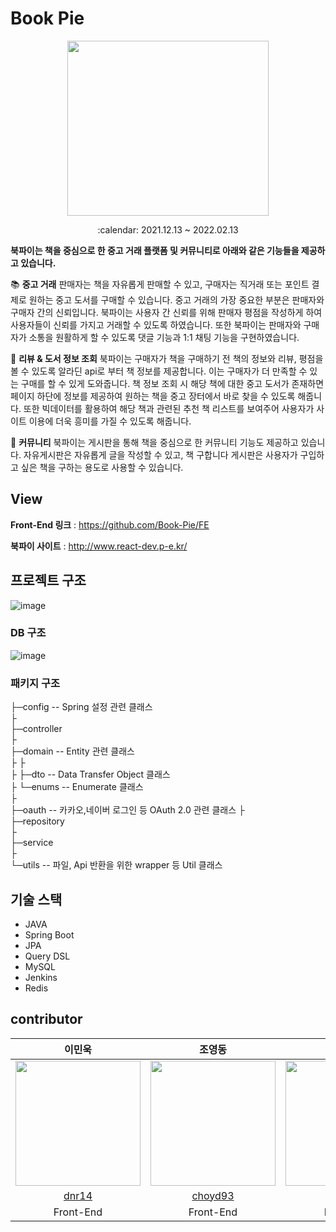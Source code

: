 # Book Pie
<p align=center>
<img src=https://user-images.githubusercontent.com/81568304/154110748-4e849c5d-d5c3-4464-b51c-844a969bc310.png width=80% height=280 />
</p>
<p align=center>
:calendar: 2021.12.13 ~ 2022.02.13
</p>


**북파이는 책을 중심으로 한 중고 거래 플랫폼 및 커뮤니티로
아래와 같은 기능들을 제공하고 있습니다.**

:books: **중고 거래**
판매자는 책을 자유롭게 판매할 수 있고, 구매자는 직거래 또는 포인트 결제로 원하는 중고 도서를 구매할 수 있습니다.
중고 거래의 가장 중요한 부분은 판매자와 구매자 간의 신뢰입니다. 북파이는 사용자 간 신뢰를 위해 판매자 평점을 작성하게 하여 사용자들이 신뢰를 가지고 거래할 수 있도록 하였습니다.
또한 북파이는 판매자와 구매자가 소통을 원활하게 할 수 있도록 댓글 기능과 1:1 채팅 기능을 구현하였습니다.

:mag_right: **리뷰 & 도서 정보 조회**
북파이는 구매자가 책을 구매하기 전 책의 정보와 리뷰, 평점을 볼 수 있도록 알라딘 api로 부터 책 정보를 제공합니다. 이는 구매자가 더 만족할 수 있는 구매를 할 수 있게 도와줍니다.
책 정보 조회 시 해당 책에 대한 중고 도서가 존재하면 페이지 하단에 정보를 제공하여 원하는 책을 중고 장터에서 바로 찾을 수 있도록 해줍니다.
또한 빅데이터를 활용하여 해당 책과 관련된 추천 책 리스트를 보여주어 사용자가 사이트 이용에 더욱 흥미를 가질 수 있도록 해줍니다.

:two_men_holding_hands: **커뮤니티**
북파이는 게시판을 통해 책을 중심으로 한 커뮤니티 기능도 제공하고 있습니다.
자유게시판은 자유롭게 글을 작성할 수 있고, 책 구합니다 게시판은 사용자가 구입하고 싶은 책을 구하는 용도로 사용할 수 있습니다.

## View

**Front-End 링크** : https://github.com/Book-Pie/FE

**북파이 사이트** : http://www.react-dev.p-e.kr/

## 프로젝트 구조 
  ![image](https://user-images.githubusercontent.com/18027740/154010180-82b63874-a459-4102-8ef0-369114ea59bb.png)


 ### DB 구조
 
![image](https://user-images.githubusercontent.com/18027740/154010299-c646da0b-b505-4db9-aa13-1d259cb24fd6.png)




 

 
 
 ### **패키지 구조**
 
 ├─config        -- Spring 설정 관련 클래스  
 ├                 
 ├─controller  
 ├  
 ├─domain         -- Entity 관련 클래스  
 ├ ├  
 ├ ├─dto         --  Data Transfer Object 클래스  
 ├ └─enums       --  Enumerate 클래스  
 ├  
 ├─oauth          -- 카카오,네이버 로그인 등 OAuth 2.0 관련 클래스 
 ├  
 ├─repository     
 ├  
 ├─service  
 ├  
 └─utils          -- 파일, Api 반환을 위한 wrapper 등 Util 클래스
 
 



## 기술 스택 
 - JAVA
 - Spring Boot
 - JPA
 - Query DSL
 - MySQL
 - Jenkins
 - Redis
 


## contributor 

|이민욱|조영동|김준영|안민우|  
| :---: | :---: | :---: | :---: |  
|<img src="https://github.com/dnr14.png" width=200 height=200/>|<img src=https://github.com/choyd93.png width=200 height=200/>|<img src=https://github.com/kky0426.png width=200 height=200/>|<img src=https://github.com/start-27.png width=200 height=200/>|
|[dnr14](https://github.com/dnr14)|[choyd93](https://github.com/choyd93)|[kky0426](https://github.com/kky0426)|[start-27](github.com/start-27)|
|Front-End|Front-End|Back-End|Back-End|


